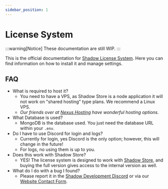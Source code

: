 ```yaml
---
sidebar_position: 1
---
```


# License System

:::warning[Notice]
These documentation are still WIP.
:::

This is the official documentation for [Shadow License System](https://shadowdevs.com/store/licensesystem). Here you can find information on how to install it and manage settings.

## FAQ

- What is required to host it?
  - You need to have a VPS, as Shadow Store is a node application it will not work on "shared hosting" type plans. We recommend a Linux VPS.
  - _Our friends over at [Nexus Hosting](https://nexushosting.io/cloud) have wonderful hosting options._
- What Database is used?
  - MongoDB is the database used. You just need the database URL within your `.env`.
- Do I have to use Discord for login and logs?
  - Currently for login, yes Discord is the only option; however, this will change in the future!
  - For logs, no using them is up to you.
- Does this work with Shadow Store?
  - YES! The license system is designed to work with [Shadow Store](https://shadowdevs.com/store/shadowstore), and buying the full version gives access to the internal version as well.
- What do I do with a bug I found?
  - Please report it in the [Shadow Development Discord](https://shadowdevs.com/discord) or via our [Website Contact Form](https://shadowdevs.com/form/contactus).
